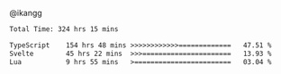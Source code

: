 @ikangg
<!--START_SECTION:waka-->

```txt
Total Time: 324 hrs 15 mins

TypeScript    154 hrs 48 mins >>>>>>>>>>>>=============   47.51 %
Svelte        45 hrs 22 mins  >>>======================   13.93 %
Lua           9 hrs 55 mins   >========================   03.04 %
```

<!--END_SECTION:waka-->
